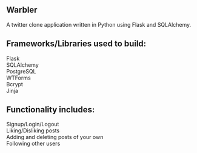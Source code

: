 ## Warbler

A twitter clone application written in Python using Flask and SQLAlchemy.

## Frameworks/Libraries used to build:
Flask<br />
SQLAlchemy<br />
PostgreSQL<br />
WTForms<br />
Bcrypt<br />
Jinja


## Functionality includes:
Signup/Login/Logout<br />
Liking/Disliking posts<br />
Adding and deleting posts of your own<br />
Following other users
